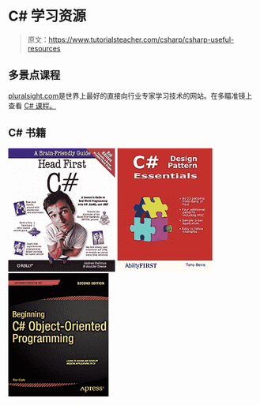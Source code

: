 # C# 学习资源

> 原文：<https://www.tutorialsteacher.com/csharp/csharp-useful-resources>

## 多景点课程

[pluralsight.com](https://pluralsight.pxf.io/V02D3)是世界上最好的直接向行业专家学习技术的网站。在多瞄准镜上查看 [C# 课程。](https://pluralsight.pxf.io/AooYLj)

## C# 书籍

![](img/4faf4a8c8c5d053e1247a2a2001999e7.png) ![](img/3a4f8bcd552fb10c1dc8b16b90b7c9ea.png)![](img/fa218231f89b498567a40683ad0a334b.png) ![](img/7fb138edd6e5ffd11599fdd8bba3f8ce.png)![](img/6d6644d9f6156fb7125eb86c31e1b1c6.png) ![](img/19e0ca60be179553f895e4747ec7fa60.png)